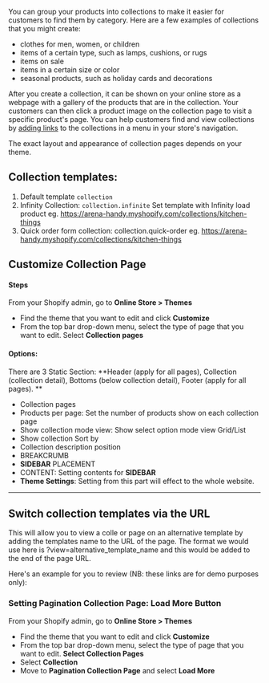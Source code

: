 You can group your products into collections to make it easier for customers to find them by category. Here are a few examples of collections that you might create:

* clothes for men, women, or children
* items of a certain type, such as lamps, cushions, or rugs
* items on sale
* items in a certain size or color
* seasonal products, such as holiday cards and decorations

After you create a collection, it can be shown on your online store as a webpage with a gallery of the products that are in the collection. Your customers can then click a product image on the collection page to visit a specific product's page. You can help customers find and view collections by [adding links](https://help.shopify.com/en/manual/products/collections/make-collections-findable) to the collections in a menu in your store's navigation.

The exact layout and appearance of collection pages depends on your theme.

## Collection templates:
 1. Default template `collection`
 2. Infinity Collection: `collection.infinite`
 Set template with Infinity load product
 eg. https://arena-handy.myshopify.com/collections/kitchen-things
 3. Quick order form collection: collection.quick-order
eg. https://arena-handy.myshopify.com/collections/kitchen-things
## Customize Collection Page
#### Steps
From your Shopify admin, go to **Online Store &gt; Themes**

* Find the theme that you want to edit and click **Customize**
* From the top bar drop-down menu, select the type of page that you want to edit. Select **Collection pages**

#### Options:

There are 3 Static Section: **Header (apply for all pages), Collection \(collection detail\), Bottoms (below collection detail), Footer (apply for all pages). **

* Collection pages
 * Products per page: Set the number of products show on each collection page
 * Show collection mode view: Show select option mode view Grid/List
 * Show collection Sort by
 * Collection description position
 * BREAKCRUMB
 * **SIDEBAR** PLACEMENT
 * CONTENT: Setting contents for **SIDEBAR**
 * **Theme Settings**: Setting from this part will effect to the whole website.
 
---


## Switch collection templates via the URL

This will allow you to view a colle or page on an alternative template by adding the templates name to the URL of the page. The format we would use here is ?view=alternative_template_name and this would be added to the end of the page URL.

Here's an example for you to review (NB: these links are for demo purposes only):



### Setting Pagination Collection Page: Load More Button

From your Shopify admin, go to **Online Store &gt; Themes**

* Find the theme that you want to edit and click **Customize**
* From the top bar drop-down menu, select the type of page that you want to edit. **Select Collection Pages**
* Select **Collection**
* Move to **Pagination Collection Page** and select **Load More**



